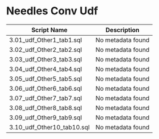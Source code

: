 # Needles Conv Udf

| Script Name | Description |
|-------------|-------------|
| 3.01_udf_Other1_tab1.sql | No metadata found |
| 3.02_udf_Other2_tab2.sql | No metadata found |
| 3.03_udf_Other3_tab3.sql | No metadata found |
| 3.04_udf_Other4_tab4.sql | No metadata found |
| 3.05_udf_Other5_tab5.sql | No metadata found |
| 3.06_udf_Other6_tab6.sql | No metadata found |
| 3.07_udf_Other7_tab7.sql | No metadata found |
| 3.08_udf_Other8_tab8.sql | No metadata found |
| 3.09_udf_Other9_tab9.sql | No metadata found |
| 3.10_udf_Other10_tab10.sql | No metadata found |
